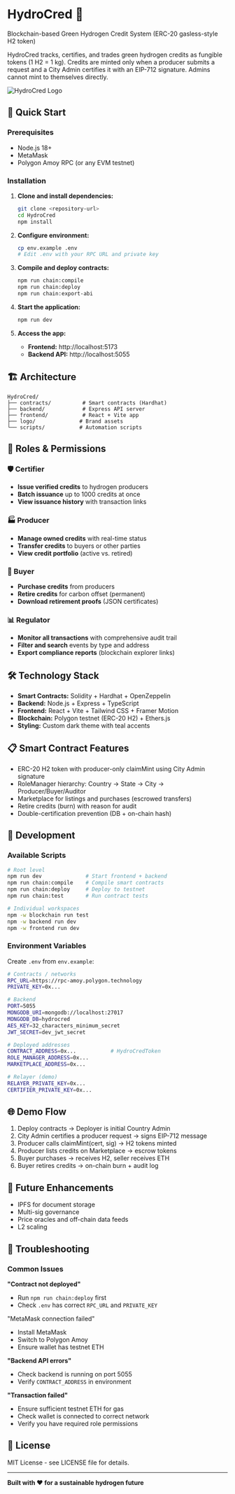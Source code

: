 # HydroCred 🌊

Blockchain-based Green Hydrogen Credit System (ERC-20 gasless-style H2 token)

HydroCred tracks, certifies, and trades green hydrogen credits as fungible tokens (1 H2 = 1 kg). Credits are minted only when a producer submits a request and a City Admin certifies it with an EIP-712 signature. Admins cannot mint to themselves directly.

![HydroCred Logo](logo/hydrocred.svg)

## 🚀 Quick Start

### Prerequisites

- Node.js 18+
- MetaMask
- Polygon Amoy RPC (or any EVM testnet)

### Installation

1. **Clone and install dependencies:**
   ```bash
   git clone <repository-url>
   cd HydroCred
   npm install
   ```

2. **Configure environment:**
   ```bash
   cp env.example .env
   # Edit .env with your RPC URL and private key
   ```

3. **Compile and deploy contracts:**
   ```bash
   npm run chain:compile
   npm run chain:deploy
   npm run chain:export-abi
   ```

4. **Start the application:**
   ```bash
   npm run dev
   ```

5. **Access the app:**
   - **Frontend:** http://localhost:5173
   - **Backend API:** http://localhost:5055

## 🏗️ Architecture

```
HydroCred/
├── contracts/          # Smart contracts (Hardhat)
├── backend/            # Express API server  
├── frontend/           # React + Vite app
├── logo/              # Brand assets
└── scripts/           # Automation scripts
```

## 🔐 Roles & Permissions

### 🛡️ Certifier
- **Issue verified credits** to hydrogen producers
- **Batch issuance** up to 1000 credits at once
- **View issuance history** with transaction links

### 🏭 Producer  
- **Manage owned credits** with real-time status
- **Transfer credits** to buyers or other parties
- **View credit portfolio** (active vs. retired)

### 👥 Buyer
- **Purchase credits** from producers
- **Retire credits** for carbon offset (permanent)
- **Download retirement proofs** (JSON certificates)

### 📊 Regulator
- **Monitor all transactions** with comprehensive audit trail
- **Filter and search** events by type and address
- **Export compliance reports** (blockchain explorer links)

## 🛠️ Technology Stack

- **Smart Contracts:** Solidity + Hardhat + OpenZeppelin
- **Backend:** Node.js + Express + TypeScript
- **Frontend:** React + Vite + Tailwind CSS + Framer Motion
- **Blockchain:** Polygon testnet (ERC-20 H2) + Ethers.js
- **Styling:** Custom dark theme with teal accents

## 📋 Smart Contract Features

- ERC-20 H2 token with producer-only claimMint using City Admin signature
- RoleManager hierarchy: Country → State → City → Producer/Buyer/Auditor
- Marketplace for listings and purchases (escrowed transfers)
- Retire credits (burn) with reason for audit
- Double-certification prevention (DB + on-chain hash)

## 🔧 Development

### Available Scripts

```bash
# Root level
npm run dev              # Start frontend + backend
npm run chain:compile    # Compile smart contracts
npm run chain:deploy     # Deploy to testnet
npm run chain:test       # Run contract tests

# Individual workspaces
npm -w blockchain run test
npm -w backend run dev
npm -w frontend run dev
```

### Environment Variables

Create `.env` from `env.example`:

```bash
# Contracts / networks
RPC_URL=https://rpc-amoy.polygon.technology
PRIVATE_KEY=0x...

# Backend
PORT=5055
MONGODB_URI=mongodb://localhost:27017
MONGODB_DB=hydrocred
AES_KEY=32_characters_minimum_secret
JWT_SECRET=dev_jwt_secret

# Deployed addresses
CONTRACT_ADDRESS=0x...           # HydroCredToken
ROLE_MANAGER_ADDRESS=0x...
MARKETPLACE_ADDRESS=0x...

# Relayer (demo)
RELAYER_PRIVATE_KEY=0x...
CERTIFIER_PRIVATE_KEY=0x...
```

## 🌐 Demo Flow

1. Deploy contracts → Deployer is initial Country Admin
2. City Admin certifies a producer request → signs EIP-712 message
3. Producer calls claimMint(cert, sig) → H2 tokens minted
4. Producer lists credits on Marketplace → escrow tokens
5. Buyer purchases → receives H2, seller receives ETH
6. Buyer retires credits → on-chain burn + audit log

## 🔮 Future Enhancements

- IPFS for document storage
- Multi-sig governance
- Price oracles and off-chain data feeds
- L2 scaling

## 🐛 Troubleshooting

### Common Issues

**"Contract not deployed"**
- Run `npm run chain:deploy` first
- Check `.env` has correct `RPC_URL` and `PRIVATE_KEY`

"MetaMask connection failed"
- Install MetaMask
- Switch to Polygon Amoy
- Ensure wallet has testnet ETH

**"Backend API errors"**
- Check backend is running on port 5055
- Verify `CONTRACT_ADDRESS` in environment

**"Transaction failed"**
- Ensure sufficient testnet ETH for gas
- Check wallet is connected to correct network
- Verify you have required role permissions

## 📄 License

MIT License - see LICENSE file for details.

---

**Built with ❤️ for a sustainable hydrogen future**